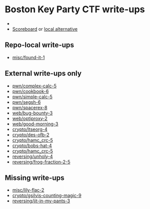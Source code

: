 # Boston Key Party CTF write-ups

* <TODO>
* [Scoreboard](TODO) or [local alternative](score.txt)

## Repo-local write-ups

* [misc/found-it-1](misc/found-it-1)

## External write-ups only

* [pwn/complex-calc-5](pwn/complex-calc-5)
* [pwn/cookbook-6](pwn/cookbook-6)
* [pwn/simple-calc-5](pwn/simple-calc-5)
* [pwn/segsh-6](pwn/segsh-6)
* [pwn/spacerex-8](pwn/spacerex-8)
* [web/bug-bounty-3](web/bug-bounty-3)
* [web/optiproxy-2](web/optiproxy-2)
* [web/good-morning-3](web/good-morning-3)
* [crypto/ltseorg-4](crypto/ltseorg-4)
* [crypto/des-ofb-2](crypto/des-ofb-2)
* [crypto/hamc_crc-5](crypto/hamc_crc-5)
* [crypto/bobs-hat-4](crypto/bobs-hat-4)
* [crypto/hamc_crc-5](crypto/hamc_crc-5)
* [reversing/unholy-4](reversing/unholy-4)
* [reversing/frog-fraction-2-5](reversing/frog-fraction-2-5)

## Missing write-ups

* [misc/lily-flac-2](misc/lily-flac-2)
* [crypto/gsilvis-counting-magic-9](crypto/gsilvis-counting-magic-9)
* [reversing/jit-in-my-pants-3](reversing/jit-in-my-pants-3)
